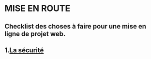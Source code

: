 # MISE EN ROUTE
Checklist des choses à faire pour une mise en ligne de projet web.
---
## 1.[La sécurité](docs/security.md)

